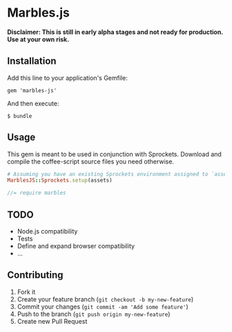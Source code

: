 # Marbles.js

**Disclaimer: This is still in early alpha stages and not ready for production. Use at your own risk.**

## Installation

Add this line to your application's Gemfile:

    gem 'marbles-js'

And then execute:

    $ bundle

## Usage

This gem is meant to be used in conjunction with Sprockets. Download and compile the coffee-script source files you need otherwise.

```ruby
# Assuming you have an existing Sprockets environment assigned to `assets`
MarblesJS::Sprockets.setup(assets)
```

```javascript
//= require marbles
```

## TODO

- Node.js compatibility
- Tests
- Define and expand browser compatibility
- ...

## Contributing

1. Fork it
2. Create your feature branch (`git checkout -b my-new-feature`)
3. Commit your changes (`git commit -am 'Add some feature'`)
4. Push to the branch (`git push origin my-new-feature`)
5. Create new Pull Request
